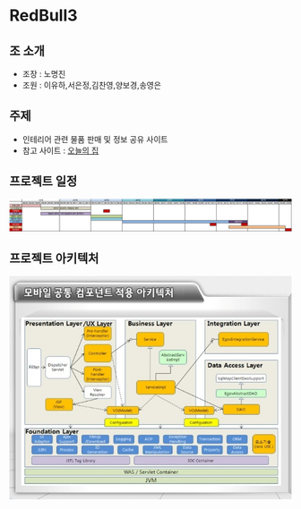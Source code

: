 # RedBull3
## 조 소개
* 조장 : 노명진
* 조원 : 이유하,서은정,김찬영,양보경,송영은

## 주제
* 인테리어 관련 물품 판매 및 정보 공유 사이트
* 참고 사이트 : [오늘의 집](https://ohou.se/?source=14&affect_type=UtmUrl&utm_source=google&utm_medium=cpc&utm_campaign=commerce&source=14&affect_type=UtmUrl&gclid=Cj0KCQjwwb3rBRDrARIsALR3XebiLjYx06J1s6WChHD9nGWGkFAgMxNgEgKLzTPYKQFph8-OZXwijnsaApfgEALw_wcB)


## 프로젝트 일정
![wbs_0829](https://github.com/HR-Kim/RedBull3/blob/master/doc/img/wbs_0829.png)

## 프로젝트 아키텍처
![모바일 공통컴포넌트 아키텍처](https://github.com/HR-Kim/RedBull3/blob/master/doc/img/모바일%20공통컴포넌트%20아키텍처.jpg)
